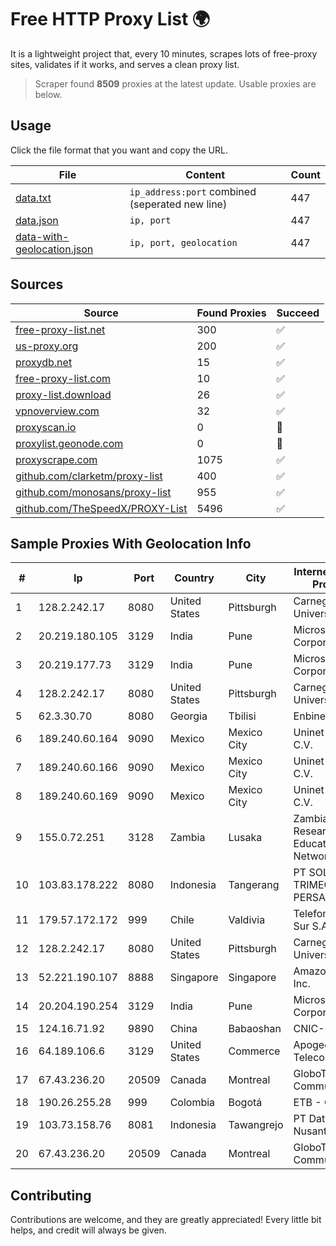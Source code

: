 
# Free HTTP Proxy List 🌍

It is a lightweight project that, every 10 minutes, scrapes lots of free-proxy sites, validates if it works, and serves a clean proxy list.


> Scraper found **8509** proxies at the latest update. Usable proxies are below.

## Usage

Click the file format that you want and copy the URL.


|File|Content|Count|
|----|-------|-----|
|[data.txt](https://raw.githubusercontent.com/themiralay/Proxy-List-World/master/data.txt)|`ip_address:port` combined (seperated new line)|447|
|[data.json](https://raw.githubusercontent.com/themiralay/Proxy-List-World/master/data.json)|`ip, port`|447|
|[data-with-geolocation.json](https://raw.githubusercontent.com/themiralay/Proxy-List-World/master/data-with-geolocation.json)|`ip, port, geolocation`|447|

## Sources

|Source|Found Proxies|Succeed|
|------|-------------|-------|
|[free-proxy-list.net](https://free-proxy-list.net)|300|✅|
|[us-proxy.org](https://www.us-proxy.org)|200|✅|
|[proxydb.net](http://proxydb.net)|15|✅|
|[free-proxy-list.com](https://free-proxy-list.com/?page=&port=&type%5B%5D=http&type%5B%5D=https&up_time=0&search=Search)|10|✅|
|[proxy-list.download](https://www.proxy-list.download/HTTP)|26|✅|
|[vpnoverview.com](https://vpnoverview.com/privacy/anonymous-browsing/free-proxy-servers)|32|✅|
|[proxyscan.io](https://www.proxyscan.io)|0|🚫|
|[proxylist.geonode.com](https://proxylist.geonode.com/api/proxy-list?limit=300&page=1&sort_by=lastChecked&sort_type=desc&protocols=http,https)|0|🚫|
|[proxyscrape.com](https://api.proxyscrape.com/v2/?request=displayproxies&protocol=http&timeout=10000&country=all&ssl=all&anonymity=all)|1075|✅|
|[github.com/clarketm/proxy-list](https://raw.githubusercontent.com/clarketm/proxy-list/master/proxy-list-raw.txt)|400|✅|
|[github.com/monosans/proxy-list](https://raw.githubusercontent.com/monosans/proxy-list/main/proxies/http.txt)|955|✅|
|[github.com/TheSpeedX/PROXY-List](https://raw.githubusercontent.com/TheSpeedX/PROXY-List/master/http.txt)|5496|✅|


## Sample Proxies With Geolocation Info

|#|Ip|Port|Country|City|Internet Service Provider|
|-|--|----|-------|----|-------------------------|
|1|128.2.242.17|8080|United States|Pittsburgh|Carnegie Mellon University|
|2|20.219.180.105|3129|India|Pune|Microsoft Corporation|
|3|20.219.177.73|3129|India|Pune|Microsoft Corporation|
|4|128.2.242.17|8080|United States|Pittsburgh|Carnegie Mellon University|
|5|62.3.30.70|8080|Georgia|Tbilisi|Enbinet Ltd.|
|6|189.240.60.164|9090|Mexico|Mexico City|Uninet S.A. de C.V.|
|7|189.240.60.166|9090|Mexico|Mexico City|Uninet S.A. de C.V.|
|8|189.240.60.169|9090|Mexico|Mexico City|Uninet S.A. de C.V.|
|9|155.0.72.251|3128|Zambia|Lusaka|Zambia Research and Education Network|
|10|103.83.178.222|8080|Indonesia|Tangerang|PT SOLUSI TRIMEGAH PERSADA|
|11|179.57.172.172|999|Chile|Valdivia|Telefonica del Sur S.A.|
|12|128.2.242.17|8080|United States|Pittsburgh|Carnegie Mellon University|
|13|52.221.190.107|8888|Singapore|Singapore|Amazon.com, Inc.|
|14|20.204.190.254|3129|India|Pune|Microsoft Corporation|
|15|124.16.71.92|9890|China|Babaoshan|CNIC-CAS|
|16|64.189.106.6|3129|United States|Commerce|Apogee Telecom Inc.|
|17|67.43.236.20|20509|Canada|Montreal|GloboTech Communications|
|18|190.26.255.28|999|Colombia|Bogotá|ETB - Colombia|
|19|103.73.158.76|8081|Indonesia|Tawangrejo|PT Data Buana Nusantara|
|20|67.43.236.20|20509|Canada|Montreal|GloboTech Communications|



## Contributing

Contributions are welcome, and they are greatly appreciated! Every
little bit helps, and credit will always be given.

